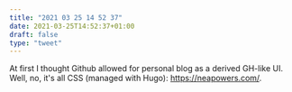 ```yaml
---
title: "2021 03 25 14 52 37"
date: 2021-03-25T14:52:37+01:00
draft: false
type: "tweet"
---
```

At first I thought Github allowed for personal blog as a derived GH-like UI. Well, no, it's all CSS (managed with Hugo): https://neapowers.com/.

